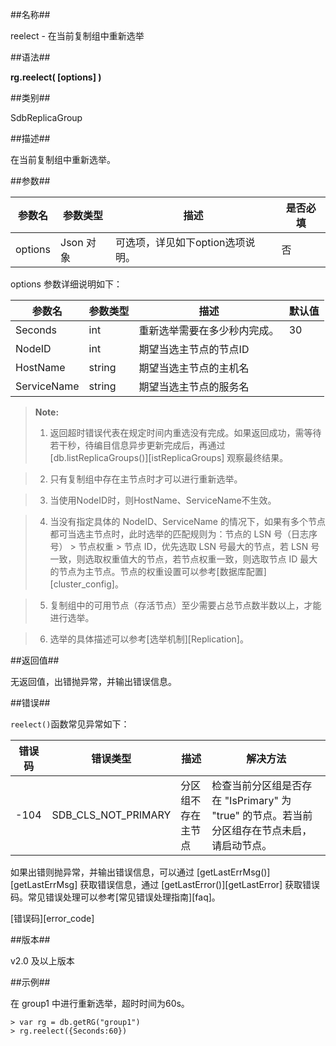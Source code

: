 ##名称##

reelect - 在当前复制组中重新选举

##语法##

**rg.reelect( [options] )**

##类别##

SdbReplicaGroup

##描述##

在当前复制组中重新选举。

##参数##

| 参数名  | 参数类型  | 描述       | 是否必填 |
| ------- | ----------| ---------- | -------- |
| options | Json 对象 | 可选项，详见如下option选项说明。 | 否       |

options 参数详细说明如下：

| 参数名   | 参数类型 | 描述                        | 默认值 |
| ---------| -------- | --------------------------- | ------ |
| Seconds  | int      | 重新选举需要在多少秒内完成。| 30     |
| NodeID   | int      | 期望当选主节点的节点ID      |        |
| HostName | string   | 期望当选主节点的主机名      |        |
| ServiceName | string | 期望当选主节点的服务名     |        |

> **Note:**  
>
> 1. 返回超时错误代表在规定时间内重选没有完成。如果返回成功，需等待若干秒，待编目信息异步更新完成后，再通过 [db.listReplicaGroups()][istReplicaGroups] 观察最终结果。  

> 2. 只有复制组中存在主节点时才可以进行重新选举。  

> 3. 当使用NodeID时，则HostName、ServiceName不生效。  

> 4. 当没有指定具体的 NodeID、ServiceName 的情况下，如果有多个节点都可当选主节点时，此时选举的匹配规则为：节点的 LSN 号（日志序号） > 节点权重 > 节点 ID，优先选取 LSN 号最大的节点，若 LSN 号一致，则选取权重值大的节点，若节点权重一致，则选取节点 ID 最大的节点为主节点。节点的权重设置可以参考[数据库配置][cluster_config]。   

> 5. 复制组中的可用节点（存活节点）至少需要占总节点数半数以上，才能进行选举。  

> 6. 选举的具体描述可以参考[选举机制][Replication]。  


##返回值##

无返回值，出错抛异常，并输出错误信息。

##错误##

`reelect()`函数常见异常如下：

| 错误码 | 错误类型 | 描述 | 解决方法 |
| ------ | --- | ------------ | ----------- |
| -104 | SDB_CLS_NOT_PRIMARY| 分区组不存在主节点 | 检查当前分区组是否存在 "IsPrimary" 为 "true" 的节点。若当前分区组存在节点未启，请启动节点。|

如果出错则抛异常，并输出错误信息，可以通过 [getLastErrMsg()][getLastErrMsg] 获取错误信息，通过 [getLastError()][getLastError] 获取错误码。常见错误处理可以参考[常见错误处理指南][faq]。

[错误码][error_code]

##版本##

v2.0 及以上版本

##示例##

在 group1 中进行重新选举，超时时间为60s。

```lang-javascript
> var rg = db.getRG("group1")
> rg.reelect({Seconds:60})
```


[^_^]:
    本文使用的所有引用和链接
[istReplicaGroups]:manual/Manual/Sequoiadb_Command/Sdb/listReplicaGroups.md
[cluster_config]:manual/Distributed_Engine/Maintainance/Database_Configuration/configuration_parameters.md
[Replication]:manual/Distributed_Engine/Architecture/Replication/election.md
[getLastError]:manual/Manual/Sequoiadb_Command/Global/getLastError.md
[getLastErrMsg]:manual/Manual/Sequoiadb_Command/Global/getLastErrMsg.md
[faq]:manual/FAQ/faq_sdb.md
[error_code]:manual/Manual/Sequoiadb_error_code.md